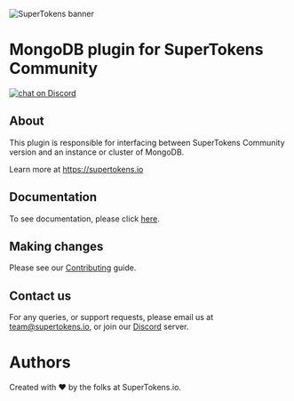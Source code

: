 
![SuperTokens banner](https://raw.githubusercontent.com/supertokens/supertokens-logo/master/images/Artboard%20%E2%80%93%2027%402x.png)

# MongoDB plugin for SuperTokens Community
<a href="https://supertokens.io/discord">
<img src="https://img.shields.io/discord/603466164219281420.svg?logo=discord"
    alt="chat on Discord"></a>

## About
This plugin is responsible for interfacing between SuperTokens Community version and an instance or cluster of MongoDB.

Learn more at https://supertokens.io

## Documentation
To see documentation, please click [here](https://supertokens.io/docs/community/tech-stack).

## Making changes
Please see our [Contributing](https://github.com/supertokens/supertokens-mongodb-plugin/blob/master/CONTRIBUTING.md
) guide.

## Contact us
For any queries, or support requests, please email us at team@supertokens.io, or join our [Discord](supertokens.io/discord) server.

# Authors
Created with :heart: by the folks at SuperTokens.io.